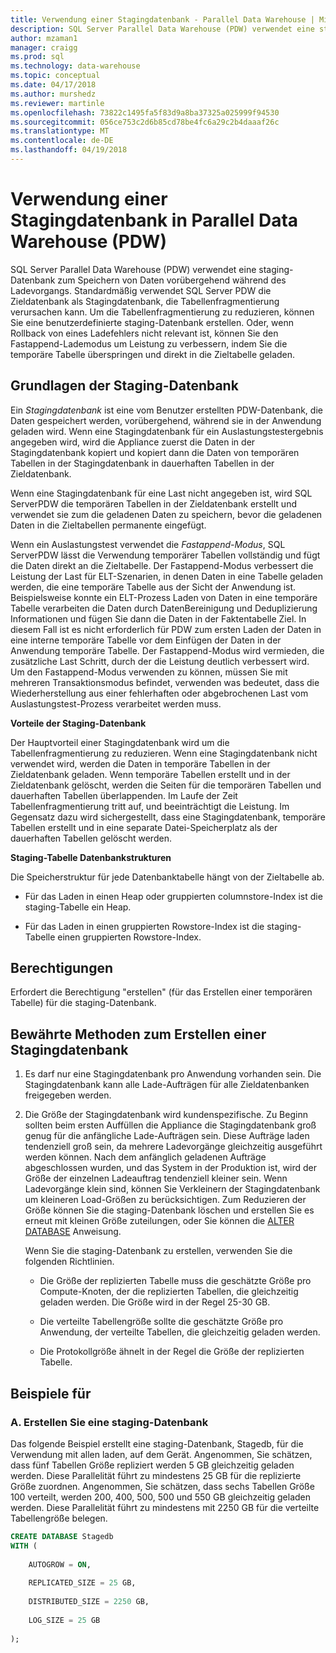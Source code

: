 ```yaml
---
title: Verwendung einer Stagingdatenbank - Parallel Data Warehouse | Microsoft Docs
description: SQL Server Parallel Data Warehouse (PDW) verwendet eine staging-Datenbank zum Speichern von Daten vorübergehend während des Ladevorgangs.
author: mzaman1
manager: craigg
ms.prod: sql
ms.technology: data-warehouse
ms.topic: conceptual
ms.date: 04/17/2018
ms.author: murshedz
ms.reviewer: martinle
ms.openlocfilehash: 73822c1495fa5f83d9a8ba37325a025999f94530
ms.sourcegitcommit: 056ce753c2d6b85cd78be4fc6a29c2b4daaaf26c
ms.translationtype: MT
ms.contentlocale: de-DE
ms.lasthandoff: 04/19/2018
---
```

# <a name="using-a-staging-database-in-parallel-data-warehouse-pdw"></a>Verwendung einer Stagingdatenbank in Parallel Data Warehouse (PDW)
SQL Server Parallel Data Warehouse (PDW) verwendet eine staging-Datenbank zum Speichern von Daten vorübergehend während des Ladevorgangs. Standardmäßig verwendet SQL Server PDW die Zieldatenbank als Stagingdatenbank, die Tabellenfragmentierung verursachen kann. Um die Tabellenfragmentierung zu reduzieren, können Sie eine benutzerdefinierte staging-Datenbank erstellen. Oder, wenn Rollback von eines Ladefehlers nicht relevant ist, können Sie den Fastappend-Lademodus um Leistung zu verbessern, indem Sie die temporäre Tabelle überspringen und direkt in die Zieltabelle geladen.  
  
## <a name="StagingDatabase"></a>Grundlagen der Staging-Datenbank  
Ein *Stagingdatenbank* ist eine vom Benutzer erstellten PDW-Datenbank, die Daten gespeichert werden, vorübergehend, während sie in der Anwendung geladen wird. Wenn eine Stagingdatenbank für ein Auslastungstestergebnis angegeben wird, wird die Appliance zuerst die Daten in der Stagingdatenbank kopiert und kopiert dann die Daten von temporären Tabellen in der Stagingdatenbank in dauerhaften Tabellen in der Zieldatenbank.  
  
Wenn eine Stagingdatenbank für eine Last nicht angegeben ist, wird SQL ServerPDW die temporären Tabellen in der Zieldatenbank erstellt und verwendet sie zum die geladenen Daten zu speichern, bevor die geladenen Daten in die Zieltabellen permanente eingefügt.  
  
Wenn ein Auslastungstest verwendet die *Fastappend-Modus*, SQL ServerPDW lässt die Verwendung temporärer Tabellen vollständig und fügt die Daten direkt an die Zieltabelle. Der Fastappend-Modus verbessert die Leistung der Last für ELT-Szenarien, in denen Daten in eine Tabelle geladen werden, die eine temporäre Tabelle aus der Sicht der Anwendung ist. Beispielsweise konnte ein ELT-Prozess Laden von Daten in eine temporäre Tabelle verarbeiten die Daten durch DatenBereinigung und Deduplizierung Informationen und fügen Sie dann die Daten in der Faktentabelle Ziel. In diesem Fall ist es nicht erforderlich für PDW zum ersten Laden der Daten in eine interne temporäre Tabelle vor dem Einfügen der Daten in der Anwendung temporäre Tabelle. Der Fastappend-Modus wird vermieden, die zusätzliche Last Schritt, durch der die Leistung deutlich verbessert wird. Um den Fastappend-Modus verwenden zu können, müssen Sie mit mehreren Transaktionsmodus befindet, verwenden was bedeutet, dass die Wiederherstellung aus einer fehlerhaften oder abgebrochenen Last vom Auslastungstest-Prozess verarbeitet werden muss.  
  
**Vorteile der Staging-Datenbank**  
  
Der Hauptvorteil einer Stagingdatenbank wird um die Tabellenfragmentierung zu reduzieren. Wenn eine Stagingdatenbank nicht verwendet wird, werden die Daten in temporäre Tabellen in der Zieldatenbank geladen. Wenn temporäre Tabellen erstellt und in der Zieldatenbank gelöscht, werden die Seiten für die temporären Tabellen und dauerhaften Tabellen überlappenden. Im Laufe der Zeit Tabellenfragmentierung tritt auf, und beeinträchtigt die Leistung. Im Gegensatz dazu wird sichergestellt, dass eine Stagingdatenbank, temporäre Tabellen erstellt und in eine separate Datei-Speicherplatz als der dauerhaften Tabellen gelöscht werden.  
  
**Staging-Tabelle Datenbankstrukturen**  
  
Die Speicherstruktur für jede Datenbanktabelle hängt von der Zieltabelle ab.  
  
-   Für das Laden in einen Heap oder gruppierten columnstore-Index ist die staging-Tabelle ein Heap.  
  
-   Für das Laden in einen gruppierten Rowstore-Index ist die staging-Tabelle einen gruppierten Rowstore-Index.  
  
## <a name="Permissions"></a>Berechtigungen  
Erfordert die Berechtigung "erstellen" (für das Erstellen einer temporären Tabelle) für die staging-Datenbank. 

<!-- MISSING LINKS

For more information, see [Grant Permissions to load data](grant-permissions-to-load-data.md).  

-->
  
## <a name="CreatingStagingDatabase"></a>Bewährte Methoden zum Erstellen einer Stagingdatenbank  
  
1.  Es darf nur eine Stagingdatenbank pro Anwendung vorhanden sein. Die Stagingdatenbank kann alle Lade-Aufträgen für alle Zieldatenbanken freigegeben werden.  
  
2.  Die Größe der Stagingdatenbank wird kundenspezifische. Zu Beginn sollten beim ersten Auffüllen die Appliance die Stagingdatenbank groß genug für die anfängliche Lade-Aufträgen sein. Diese Aufträge laden tendenziell groß sein, da mehrere Ladevorgänge gleichzeitig ausgeführt werden können. Nach dem anfänglich geladenen Aufträge abgeschlossen wurden, und das System in der Produktion ist, wird der Größe der einzelnen Ladeauftrag tendenziell kleiner sein. Wenn Ladevorgänge klein sind, können Sie Verkleinern der Stagingdatenbank um kleineren Load-Größen zu berücksichtigen. Zum Reduzieren der Größe können Sie die staging-Datenbank löschen und erstellen Sie es erneut mit kleinen Größe zuteilungen, oder Sie können die [ALTER DATABASE](../t-sql/statements/alter-database-parallel-data-warehouse.md) Anweisung.  
  
    Wenn Sie die staging-Datenbank zu erstellen, verwenden Sie die folgenden Richtlinien.  
  
    -   Die Größe der replizierten Tabelle muss die geschätzte Größe pro Compute-Knoten, der die replizierten Tabellen, die gleichzeitig geladen werden. Die Größe wird in der Regel 25-30 GB.  
  
    -   Die verteilte Tabellengröße sollte die geschätzte Größe pro Anwendung, der verteilte Tabellen, die gleichzeitig geladen werden.  
  
    -   Die Protokollgröße ähnelt in der Regel die Größe der replizierten Tabelle.  
  
## <a name="Examples"></a>Beispiele für  
  
### <a name="a-create-a-staging-database"></a>A. Erstellen Sie eine staging-Datenbank 
Das folgende Beispiel erstellt eine staging-Datenbank, Stagedb, für die Verwendung mit allen laden, auf dem Gerät. Angenommen, Sie schätzen, dass fünf Tabellen Größe repliziert werden 5 GB gleichzeitig geladen werden. Diese Parallelität führt zu mindestens 25 GB für die replizierte Größe zuordnen. Angenommen, Sie schätzen, dass sechs Tabellen Größe 100 verteilt, werden 200, 400, 500, 500 und 550 GB gleichzeitig geladen werden. Diese Parallelität führt zu mindestens mit 2250 GB für die verteilte Tabellengröße belegen.  
  
```sql  
CREATE DATABASE Stagedb  
WITH (  
  
    AUTOGROW = ON,  
  
    REPLICATED_SIZE = 25 GB,  
  
    DISTRIBUTED_SIZE = 2250 GB,  
  
    LOG_SIZE = 25 GB  
  
);  
```  

<!-- MISSING LINKS
 
## See Also  
[Common metadata query examples](metadata-query-examples.md)  

-->
  
